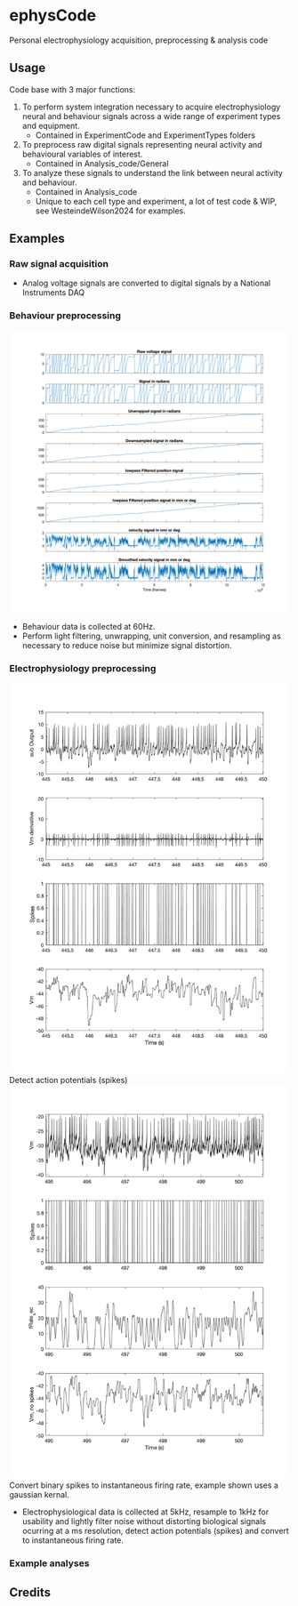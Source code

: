 # ephysCode
Personal electrophysiology acquisition, preprocessing &amp; analysis code

## Usage

Code base with 3 major functions:
1. To perform system integration necessary to acquire electrophysiology neural and behaviour signals across a wide range of experiment types and equipment.
    - Contained in ExperimentCode and ExperimentTypes folders
3. To preprocess raw digital signals representing neural activity and behavioural variables of interest.
    - Contained in Analysis_code/General
4. To analyze these signals to understand the link between neural activity and behaviour.
    - Contained in Analysis_code
    - Unique to each cell type and experiment, a lot of test code & WIP, see WesteindeWilson2024 for examples. 

## Examples

### Raw signal acquisition
- Analog voltage signals are converted to digital signals by a National Instruments DAQ
### Behaviour preprocessing
![behaviour preprocessing steps](https://github.com/ewesteinde/ephysCode/blob/main/exampleImages/Behaviour_ex.png "behaviour preprocessing steps")
- Behaviour data is collected at 60Hz.
- Perform light filtering, unwrapping, unit conversion, and resampling as necessary to reduce noise but minimize signal distortion. 
### Electrophysiology preprocessing 
![ephys preprocessing step 1](https://github.com/ewesteinde/ephysCode/blob/main/exampleImages/spikedetection_5s.png "spike detection")
Detect action potentials (spikes)
![ephys preprocessing step 2](https://github.com/ewesteinde/ephysCode/blob/main/exampleImages/spikekernal_spikes_5s.png "firing rate conversion")
Convert binary spikes to instantaneous firing rate, example shown uses a gaussian kernal. 
- Electrophysiological data is collected at 5kHz, resample to 1kHz for usability and lightly filter noise without distorting biological signals ocurring at a ms resolution, detect action potentials (spikes) and convert to instantaneous firing rate. 
### Example analyses


## Credits
